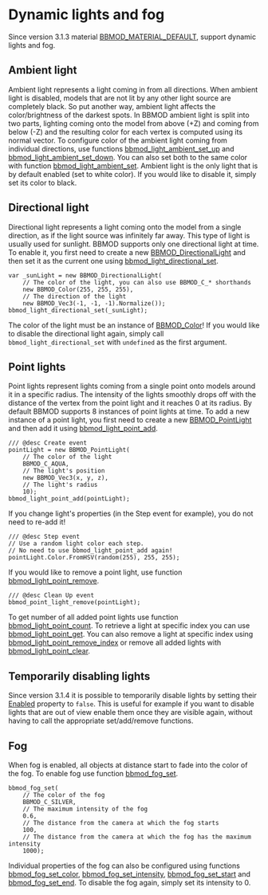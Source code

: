 # Dynamic lights and fog
Since version 3.1.3 material [BBMOD_MATERIAL_DEFAULT](./BBMOD_MATERIAL_DEFAULT.html),
support dynamic lights and fog.

## Ambient light
Ambient light represents a light coming in from all directions. When ambient
light is disabled, models that are not lit by any other light source are
completely black. So put another way, ambient light affects the color/brightness
of the darkest spots. In BBMOD ambient light is split into two parts, lighting
coming onto the model from above (+Z) and coming from below (-Z) and the
resulting color for each vertex is computed using its normal vector. To configure
color of the ambient light coming from individual directions, use functions
[bbmod_light_ambient_set_up](./bbmod_light_ambient_set_up.html) and
[bbmod_light_ambient_set_down](./bbmod_light_ambient_set_down.html). You can also
set both to the same color with function [bbmod_light_ambient_set](./bbmod_light_ambient_set.html).
Ambient light is the only light that is by default enabled (set to white color).
If you would like to disable it, simply set its color to black.

## Directional light
Directional light represents a light coming onto the model from a single
direction, as if the light source was infinitely far away. This type of light is
usually used for sunlight. BBMOD supports only one directional light at time. To
enable it, you first need to create a new [BBMOD_DirectionalLight](./BBMOD_DirectionalLight.html)
and then set it as the current one using [bbmod_light_directional_set](./bbmod_light_directional_set.html).

```gml
var _sunLight = new BBMOD_DirectionalLight(
    // The color of the light, you can also use BBMOD_C_* shorthands
    new BBMOD_Color(255, 255, 255),
    // The direction of the light
    new BBMOD_Vec3(-1, -1, -1).Normalize());
bbmod_light_directional_set(_sunLight);
```

The color of the light must be an instance of [BBMOD_Color](./BBMOD_Color.html)!
If you would like to disable the directional light again, simply call
`bbmod_light_directional_set` with `undefined` as the first argument.

## Point lights
Point lights represent lights coming from a single point onto models around it in
a specific radius. The intensity of the lights smoothly drops off with the distance
of the vertex from the point light and it reaches 0 at its radius. By default BBMOD
supports 8 instances of point lights at time. To add a new instance of a point light,
you first need to create a new [BBMOD_PointLight](./BBMOD_PointLight.html) and then
add it using [bbmod_light_point_add](./bbmod_light_point_add.html).

```gml
/// @desc Create event
pointLight = new BBMOD_PointLight(
    // The color of the light
    BBMOD_C_AQUA,
    // The light's position
    new BBMOD_Vec3(x, y, z),
    // The light's radius
    10);
bbmod_light_point_add(pointLight);
```

If you change light's properties (in the Step event for example), you do not need
to re-add it!

```gml
/// @desc Step event
// Use a random light color each step.
// No need to use bbmod_light_point_add again!
pointLight.Color.FromHSV(random(255), 255, 255);
```

If you would like to remove a point light, use function
[bbmod_light_point_remove](./bbmod_light_point_remove.html).

```gml
/// @desc Clean Up event
bbmod_point_light_remove(pointLight);
```

To get number of all added point lights use function
[bbmod_light_point_count](./bbmod_light_point_count.html). To retrieve a light
at specific index you can use [bbmod_light_point_get](./bbmod_light_point_get.html).
You can also remove a light at specific index using
[bbmod_light_point_remove_index](./bbmod_light_point_remove_index.html) or
remove all added lights with [bbmod_light_point_clear](./bbmod_light_point_clear.html).

## Temporarily disabling lights
Since version 3.1.4 it is possible to temporarily disable lights by setting
their [Enabled](./BBMOD_Light.Enabled.html) property to `false`. This is useful
for example if you want to disable lights that are out of view enable them once
they are visible again, without having to call the appropriate set/add/remove
functions.

## Fog
When fog is enabled, all objects at distance start to fade into the color of the
fog. To enable fog use function [bbmod_fog_set](./bbmod_fog_set.html).

```gml
bbmod_fog_set(
    // The color of the fog
    BBMOD_C_SILVER,
    // The maximum intensity of the fog
    0.6,
    // The distance from the camera at which the fog starts
    100,
    // The distance from the camera at which the fog has the maximum intensity
    1000);
```

Individual properties of the fog can also be configured using functions
[bbmod_fog_set_color](./bbmod_fog_set_color.html),
[bbmod_fog_set_intensity](./bbmod_fog_set_intensity.html),
[bbmod_fog_set_start](./bbmod_fog_set_start.html) and
[bbmod_fog_set_end](./bbmod_fog_set_end.html). To disable the fog again, simply
set its intensity to 0.
